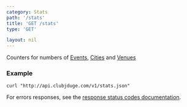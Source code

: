 ```yaml
---
category: Stats
path: '/stats'
title: 'GET /stats'
type: 'GET'

layout: nil
---
```


Counters for numbers of [Events](#/event-model), [Cities](#/city-model) and
[Venues](#/venue-model)

### Example

```
curl "http://api.clubjduge.com/v1/stats.json"
```

For errors responses, see the [response status codes documentation](#/response-status-codes).

